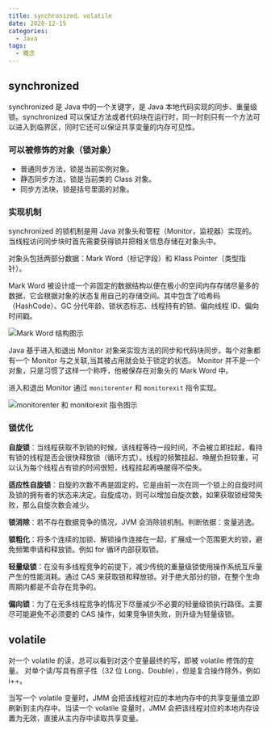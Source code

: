 ```yaml
---
title: synchronized、volatile
date: 2020-12-15
categories:
  - Java
tags:
  - 概念
---
```


## synchronized

synchronized 是 Java 中的一个关键字，是 Java 本地代码实现的同步、重量级锁。synchronized 可以保证方法或者代码块在运行时，同一时刻只有一个方法可以进入到临界区，同时它还可以保证共享变量的内存可见性。

### 可以被修饰的对象（锁对象）

- 普通同步方法，锁是当前实例对象。
- 静态同步方法，锁是当前类的 Class 对象。
- 同步方法块，锁是括号里面的对象。

### 实现机制

synchronized 的锁机制是用 Java 对象头和管程（Monitor，监视器）实现的。当线程访问同步块时首先需要获得锁并把相关信息存储在对象头中。

对象头包括两部分数据：Mark Word（标记字段）和 Klass Pointer（类型指针）。

Mark Word 被设计成一个非固定的数据结构以便在极小的空间内存存储尽量多的数据，它会根据对象的状态复用自己的存储空间。其中包含了哈希码（HashCode）、GC 分代年龄、锁状态标志、线程持有的锁、偏向线程 ID、偏向时间戳。

![Mark Word 结构图示](https://cdn.jsdelivr.net/gh/syfxlin/pic/2020/12/20201215092954.png)

Java 基于进入和退出 Monitor 对象来实现方法的同步和代码块同步。每个对象都有一个 Monitor 与之关联,当其被占用就会处于锁定的状态。
Monitor 并不是一个对象，只是习惯了这样一个称呼，他被保存在对象头的 Mark Word 中。

进入和退出 Monitor 通过 `monitorenter` 和 `monitorexit` 指令实现。

![monitorenter 和 monitorexit 指令图示](https://cdn.jsdelivr.net/gh/syfxlin/pic/2020/12/20201215105545.png)

### 锁优化

**自旋锁**：当线程获取不到锁的时候，该线程等待一段时间，不会被立即挂起，看持有锁的线程是否会很快释放锁（循环方式）。线程的频繁挂起、唤醒负担较重，可以认为每个线程占有锁的时间很短，线程挂起再唤醒得不偿失。

**适应性自旋锁**：自旋的次数不再是固定的，它是由前一次在同一个锁上的自旋时间及锁的拥有者的状态来决定。自旋成功，则可以增加自旋次数，如果获取锁经常失败，那么自旋次数会减少。

**锁消除**：若不存在数据竞争的情况，JVM 会消除锁机制。判断依据：变量逃逸。

**锁粗化**：将多个连续的加锁、解锁操作连接在一起，扩展成一个范围更大的锁，避免频繁申请和释放锁。例如 for 循环内部获取锁。

**轻量级锁**：在没有多线程竞争的前提下，减少传统的重量级锁使用操作系统互斥量产生的性能消耗。通过 CAS 来获取锁和释放锁。对于绝大部分的锁，在整个生命周期内都是不会存在竞争的。

**偏向锁**：为了在无多线程竞争的情况下尽量减少不必要的轻量级锁执行路径。主要尽可能避免不必须要的 CAS 操作，如果竞争锁失败，则升级为轻量级锁。

## volatile

对一个 volatile 的读，总可以看到对这个变量最终的写，即被 volatile 修饰的变量。 对单个读/写具有原子性（32 位 Long、Double），但是复合操作除外，例如 i++。

当写一个 volatile 变量时，JMM 会把该线程对应的本地内存中的共享变量值立即刷新到主内存中。当读一个 volatile 变量时，JMM 会把该线程对应的本地内存设置为无效，直接从主内存中读取共享变量。
